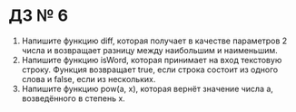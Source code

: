 # ДЗ № 6

1. Напишите функцию diff, которая получает в качестве параметров 2 числа и возвращает разницу между наибольшим и наименьшим.
2. Напишите функцию isWord, которая принимает на вход текстовую строку. Функция возвращает true, если строка состоит из одного слова и false,
   если из нескольких.
3. Напишите функцию pow(a, x), которая вернёт значение числа a, возведённого в степень x.
